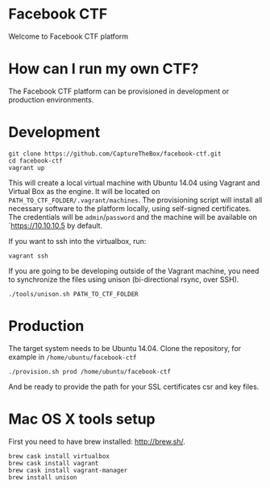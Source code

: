 # Facebook CTF

Welcome to Facebook CTF platform

# How can I run my own CTF?

The Facebook CTF platform can be provisioned in development or production environments.

# Development

```
git clone https://github.com/CaptureTheBox/facebook-ctf.git
cd facebook-ctf
vagrant up
```

This will create a local virtual machine with Ubuntu 14.04 using Vagrant and Virtual Box as the engine.
It will be located on `PATH_TO_CTF_FOLDER/.vagrant/machines`.
The provisioning script will install all necessary software to the platform locally, using self-signed certificates.
The credentials will be `admin`/`password` and the machine will be available on `https://10.10.10.5 by default.

If you want to ssh into the virtualbox, run:
```
vagrant ssh
```

If you are going to be developing outside of the Vagrant machine, you need to synchronize the files using unison (bi-directional rsync, over SSH).

```
./tools/unison.sh PATH_TO_CTF_FOLDER
```

# Production

The target system needs to be Ubuntu 14.04. Clone the repository, for example in `/home/ubuntu/facebook-ctf`

`./provision.sh prod /home/ubuntu/facebook-ctf`

And be ready to provide the path for your SSL certificates csr and key files.

# Mac OS X tools setup

First you need to have brew installed: http://brew.sh/.

```
brew cask install virtualbox
brew cask install vagrant
brew cask install vagrant-manager
brew install unison

```
